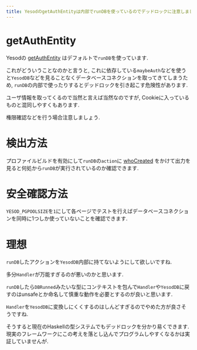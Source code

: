 ```yaml
---
title: YesodのgetAuthEntityは内部でrunDBを使っているのでデッドロックに注意しましょう
---
```


# getAuthEntity

Yesodの
[getAuthEntity](https://www.stackage.org/haddock/lts-15.9/yesod-auth-1.6.10/src/Yesod.Auth.html#getAuthEntity)
はデフォルトで`runDB`を使っています.

これがどういうことなのかと言うと,
これに依存している`maybeAuth`などを使うと`YesodDB`などを見ることなくデータベースコネクションを取ってきてしまうため,
`runDB`の内部で使ったりするとデッドロックを引き起こす危険性があります.

ユーザ情報を取ってくるので当然と言えば当然なのですが,
Cookieに入っているものと混同しやすくもあります.

権限確認などを行う場合注意しましょう.

# 検出方法

プロファイルビルドを有効にして`runDB`の`action`に
[whoCreated](https://www.stackage.org/haddock/lts-15.9/base-4.13.0.0/GHC-Stack.html#v:whoCreated)
をかけて出力を見ると何処から`runDB`が実行されているのか確認できます.

# 安全確認方法

`YESOD_PGPOOLSIZE`を`1`にして各ページでテストを行えばデータベースコネクションを同時に1つしか使っていないことを確認できます.

# 理想

`runDB`したアクションを`YesodDB`内部に持てないようにして欲しいですね.

多分`Handler`が万能すぎるのが悪いのかと思います.

`runDB`したら`DBRunned`みたいな型にコンテキストを包んで`Handler`や`YesodDB`に戻すのはunsafeとか命名して慎重な動作を必要とするのが良いと思います.

`Handler`を`YesodDB`に変換しにくくするのはしんどすぎるのでやめた方が良さそうですね.

そうすると現在のHaskellの型システムでもデッドロックを分かり易くできます.
現実のフレームワークにこの考えを落とし込んでプログラムしやすくなるかは実証していませんが.
